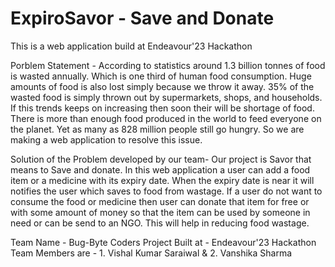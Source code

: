 # ExpiroSavor - Save and Donate
This is a web application build at Endeavour'23 Hackathon

Porblem Statement -
According to statistics around 1.3 billion tonnes of food is wasted annually. Which is one third of human food consumption. Huge amounts of food is also lost simply because we throw it away. 35% of the wasted food is simply thrown out by supermarkets, shops, and households. If this trends keeps on increasing then soon their will be shortage of food. There is more than enough food produced in the world to feed everyone on the planet. Yet as many as 828 million people still go hungry. So we are making a web application to resolve this issue.

Solution of the Problem developed by our team-
Our project is Savor that means to Save and donate. In this web application a user can add a food item or a medicine with its expiry date. When the expiry date is near it will notifies the user which saves to food from wastage. If a user do not want to consume the food or medicine then user can donate that item for free or with some amount of money so that the item can be used by someone in need or can be send to an NGO. This will help in reducing food wastage.

Team Name - Bug-Byte Coders
Project Built at - Endeavour'23 Hackathon
Team Members are - 1. Vishal Kumar Saraiwal & 2. Vanshika Sharma 